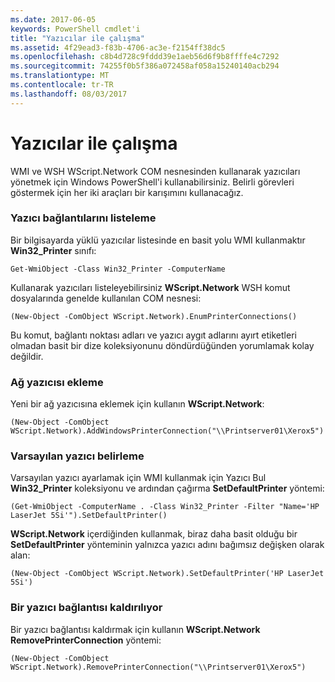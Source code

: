 ```yaml
---
ms.date: 2017-06-05
keywords: PowerShell cmdlet'i
title: "Yazıcılar ile çalışma"
ms.assetid: 4f29ead3-f83b-4706-ac3e-f2154ff38dc5
ms.openlocfilehash: c8b4d728c9fddd39e1aeb56d6f9b8ffffe4c7292
ms.sourcegitcommit: 74255f0b5f386a072458af058a15240140acb294
ms.translationtype: MT
ms.contentlocale: tr-TR
ms.lasthandoff: 08/03/2017
---
```

# <a name="working-with-printers"></a>Yazıcılar ile çalışma
WMI ve WSH WScript.Network COM nesnesinden kullanarak yazıcıları yönetmek için Windows PowerShell'i kullanabilirsiniz. Belirli görevleri göstermek için her iki araçları bir karışımını kullanacağız.

### <a name="listing-printer-connections"></a>Yazıcı bağlantılarını listeleme
Bir bilgisayarda yüklü yazıcılar listesinde en basit yolu WMI kullanmaktır **Win32_Printer** sınıfı:

```
Get-WmiObject -Class Win32_Printer -ComputerName
```

Kullanarak yazıcıları listeleyebilirsiniz **WScript.Network** WSH komut dosyalarında genelde kullanılan COM nesnesi:

```
(New-Object -ComObject WScript.Network).EnumPrinterConnections()
```

Bu komut, bağlantı noktası adları ve yazıcı aygıt adlarını ayırt etiketleri olmadan basit bir dize koleksiyonunu döndürdüğünden yorumlamak kolay değildir.

### <a name="adding-a-network-printer"></a>Ağ yazıcısı ekleme
Yeni bir ağ yazıcısına eklemek için kullanın **WScript.Network**:

```
(New-Object -ComObject WScript.Network).AddWindowsPrinterConnection("\\Printserver01\Xerox5")
```

### <a name="setting-a-default-printer"></a>Varsayılan yazıcı belirleme
Varsayılan yazıcı ayarlamak için WMI kullanmak için Yazıcı Bul **Win32_Printer** koleksiyonu ve ardından çağırma **SetDefaultPrinter** yöntemi:

```
(Get-WmiObject -ComputerName . -Class Win32_Printer -Filter "Name='HP LaserJet 5Si'").SetDefaultPrinter()
```

**WScript.Network** içerdiğinden kullanmak, biraz daha basit olduğu bir **SetDefaultPrinter** yönteminin yalnızca yazıcı adını bağımsız değişken olarak alan:

```
(New-Object -ComObject WScript.Network).SetDefaultPrinter('HP LaserJet 5Si')
```

### <a name="removing-a-printer-connection"></a>Bir yazıcı bağlantısı kaldırılıyor
Bir yazıcı bağlantısı kaldırmak için kullanın **WScript.Network RemovePrinterConnection** yöntemi:

```
(New-Object -ComObject WScript.Network).RemovePrinterConnection("\\Printserver01\Xerox5")
```

